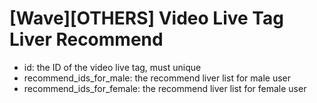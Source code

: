 # [Wave][OTHERS] Video Live Tag Liver Recommend
- id: the ID of the video live tag, must unique
- recommend_ids_for_male: the recommend liver list for male user
- recommend_ids_for_female: the recommend liver list for female user